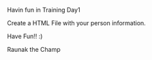 
Havin fun in Training Day1

Create a HTML File with your person information.







Have Fun!! :)

Raunak the Champ
